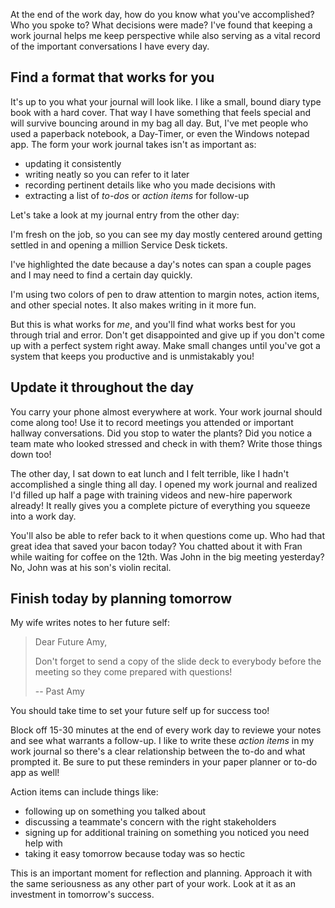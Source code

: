 At the end of the work day, how do you know what you've accomplished? Who you spoke to? What decisions were made? I've found that keeping a work journal helps me keep perspective while also serving as a vital record of the important conversations I have every day.

## Find a format that works for you
It's up to you what your journal will look like. I like a small, bound diary type book with a hard cover. That way I have something that feels special and will survive bouncing around in my bag all day. But, I've met people who used a paperback notebook, a Day-Timer, or even the Windows notepad app. The form your work journal takes isn't as important as:

* updating it consistently
* writing neatly so you can refer to it later
* recording pertinent details like who you made decisions with
* extracting a list of *to-dos* or *action items* for follow-up

Let's take a look at my journal entry from the other day:

I'm fresh on the job, so you can see my day mostly centered around getting settled in and opening a million Service Desk tickets.

I've highlighted the date because a day's notes can span a couple pages and I may need to find a certain day quickly.

I'm using two colors of pen to draw attention to margin notes, action items, and other special notes. It also makes writing in it more fun.

But this is what works for *me*, and you'll find what works best for you through trial and error. Don't get disappointed and give up if you don't come up with a perfect system right away. Make small changes until you've got a system that keeps you productive and is unmistakably you!

## Update it throughout the day
You carry your phone almost everywhere at work. Your work journal should come along too! Use it to record meetings you attended or important hallway conversations. Did you stop to water the plants? Did you notice a team mate who looked stressed and check in with them? Write those things down too!

The other day, I sat down to eat lunch and I felt terrible, like I hadn't accomplished a single thing all day. I opened my work journal and realized I'd filled up half a page with training videos and new-hire paperwork already! It really gives you a complete picture of everything you squeeze into a work day.

You'll also be able to refer back to it when questions come up. Who had that great idea that saved your bacon today? You chatted about it with Fran while waiting for coffee on the 12th. Was John in the big meeting yesterday? No, John was at his son's violin recital.

## Finish today by planning tomorrow

My wife writes notes to her future self:
> Dear Future Amy,
> 
> Don't forget to send a copy of the slide deck to everybody before the meeting so they come prepared with questions!
>
> -- Past Amy

You should take time to set your future self up for success too!

Block off 15-30 minutes at the end of every work day to reviewe your notes and see what warrants a follow-up. I like to write these *action items* in my work journal so there's a clear relationship between the to-do and what prompted it. Be sure to put these reminders in your paper planner or to-do app as well!

Action items can include things like:
* following up on something you talked about
* discussing a teammate's concern with the right stakeholders
* signing up for additional training on something you noticed you need help with
* taking it easy tomorrow because today was so hectic

This is an important moment for reflection and planning. Approach it with the same seriousness as any other part of your work. Look at it as an investment in tomorrow's success.

